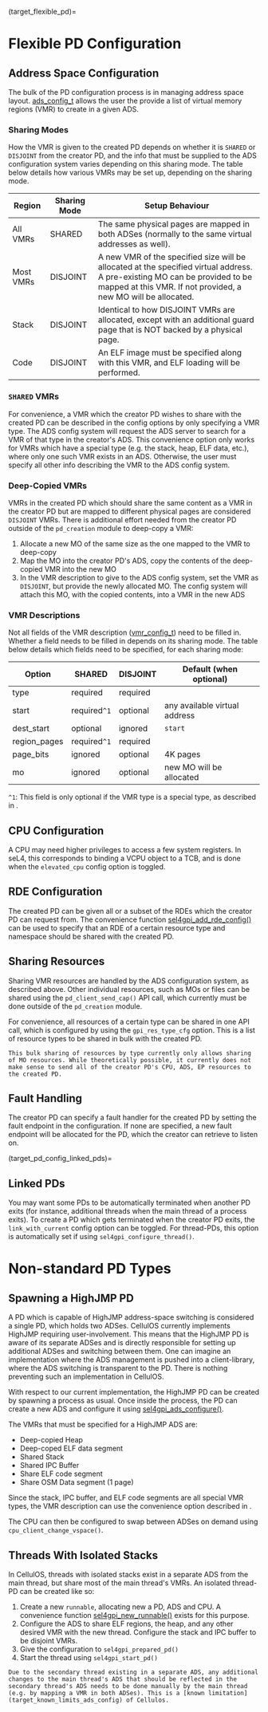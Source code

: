 (target_flexible_pd)=
# Flexible PD Configuration
## Address Space Configuration
The bulk of the PD configuration process is in managing address space layout. [ads_config_t](https://github.com/sid-agrawal/sel4-gpi/blob/cellulos/libsel4gpi/include/sel4gpi/pd_creation.h#L116) allows the user the provide a list of virtual memory regions (VMR) to create in a given ADS.

### Sharing Modes
How the VMR is given to the created PD depends on whether it is `SHARED` or `DISJOINT` from the creator PD, and the info that must be supplied to the ADS configuration system varies depending on this sharing mode. The table below details how various VMRs may be set up, depending on the sharing mode.

| Region | Sharing Mode | Setup Behaviour |
|--------|--------------|-----------------|
| All VMRs  | SHARED | The same physical pages are mapped in both ADSes (normally to the same virtual addresses as well). |
| Most VMRs | DISJOINT | A new VMR of the specified size will be allocated at the specified virtual address. A pre-existing MO can be provided to be mapped at this VMR. If not provided, a new MO will be allocated.  |
| Stack | DISJOINT | Identical to how DISJOINT VMRs are allocated, except with an additional guard page that is NOT backed by a physical page. |
| Code | DISJOINT | An ELF image must be specified along with this VMR, and ELF loading will be performed. |

### `SHARED` VMRs
For convenience, a VMR which the creator PD wishes to share with the created PD can be described in the config options by only specifying a VMR type. The ADS config system will request the ADS server to search for a VMR of that type in the creator's ADS. This convenience option only works for VMRs which have a special type (e.g. the stack, heap, ELF data, etc.), where only one such VMR exists in an ADS. Otherwise, the user must specify all other info describing the VMR to the ADS config system.

### Deep-Copied VMRs
VMRs in the created PD which should share the same content as a VMR in the creator PD but are mapped to different physical pages are considered `DISJOINT` VMRs. There is additional effort needed from the creator PD outside of the `pd_creation` module to deep-copy a VMR:

1. Allocate a new MO of the same size as the one mapped to the VMR to deep-copy
2. Map the MO into the creator PD's ADS, copy the contents of the deep-copied VMR into the new MO
3. In the VMR description to give to the ADS config system, set the VMR as `DISJOINT`, but provide the newly allocated MO. The config system will attach this MO, with the copied contents, into a VMR in the new ADS

### VMR Descriptions
Not all fields of the VMR description ([vmr_config_t](https://github.com/sid-agrawal/sel4-gpi/blob/cellulos/libsel4gpi/include/sel4gpi/pd_creation.h#L84)) need to be filled in. Whether a field needs to be filled in depends on its sharing mode. The table below details which fields need to be specified, for each sharing mode:

|    Option    | SHARED | DISJOINT |         Default (when optional)         |
|--------------|------------|--------------|-----------------------------------------|
| type         | required   | required     |                                         |
| start        | required`^1`   | optional     | any available virtual address           |
| dest_start   | optional   | ignored      | `start`                                 |
| region_pages | required`^1` | required     |                                         |
| page_bits    | ignored    | optional     | 4K pages                                |
| mo           | ignored    | optional     | new MO will be allocated                |

`^1`: This field is only optional if the VMR type is a special type, as described in [](#shared-vmrs).

## CPU Configuration
A CPU may need higher privileges to access a few system registers. In seL4, this corresponds to binding a VCPU object to a TCB, and is done when the `elevated_cpu` config option is toggled.

## RDE Configuration
The created PD can be given all or a subset of the RDEs which the creator PD can request from. The convenience function [sel4gpi_add_rde_config()](https://github.com/sid-agrawal/sel4-gpi/blob/cellulos/libsel4gpi/include/sel4gpi/pd_creation.h#L275) can be used to specify that an RDE of a certain resource type and namespace should be shared with the created PD.

## Sharing Resources
Sharing VMR resources are handled by the ADS configuration system, as described above. Other individual resources, such as MOs or files can be shared using the `pd_client_send_cap()` API call, which currently must be done outside of the `pd_creation` module.

For convenience, all resources of a certain type can be shared in one API call, which is configured by using the `gpi_res_type_cfg` option. This is a list of resource types to be shared in bulk with the created PD. 

```{warning}
This bulk sharing of resources by type currently only allows sharing of MO resources. While theoretically possible, it currently does not make sense to send all of the creator PD's CPU, ADS, EP resources to the created PD.
```

## Fault Handling
The creator PD can specify a fault handler for the created PD by setting the fault endpoint in the configuration. If none are specified, a new fault endpoint will be allocated for the PD, which the creator can retrieve to listen on.

(target_pd_config_linked_pds)=
## Linked PDs
You may want some PDs to be automatically terminated when another PD exits (for instance, additional threads when the main thread of a process exits). To create a PD which gets terminated when the creator PD exits, the `link_with_current` config option can be toggled. For thread-PDs, this option is automatically set if using `sel4gpi_configure_thread()`.

# Non-standard PD Types
## Spawning a HighJMP PD
<!-- mention how the ADS setup could be transparent to the user by wrapping all KVstore calls in another layer
    add a page describing what HighJMP is and reference it here
 -->
A PD which is capable of HighJMP address-space switching is considered a single PD, which holds two ADSes.
CellulOS currently implements HighJMP requiring user-involvement. This means that the HighJMP PD is aware of its separate ADSes and is directly responsible for setting up additional ADSes and switching between them. One can imagine an implementation where the ADS management is pushed into a client-library, where the ADS switching is transparent to the PD. There is nothing preventing such an implementation in CellulOS.

With respect to our current implementation, the HighJMP PD can be created by spawning a process as usual. Once inside the process, the PD can create a new ADS and configure it using [sel4gpi_ads_configure()](https://github.com/sid-agrawal/sel4-gpi/blob/cellulos/libsel4gpi/include/sel4gpi/pd_creation.h#L262).

The VMRs that must be specified for a HighJMP ADS are:

- Deep-copied Heap
- Deep-coped ELF data segment
- Shared Stack
- Shared IPC Buffer
- Share ELF code segment
- Share OSM Data segment (1 page)

Since the stack, IPC buffer, and ELF code segments are all special VMR types, the VMR description can use the convenience option described in [](#shared-vmrs).

The CPU can then be configured to swap between ADSes on demand using `cpu_client_change_vspace()`.



## Threads With Isolated Stacks
In CellulOS, threads with isolated stacks exist in a separate ADS from the main thread, but share most of the main thread's VMRs. An isolated thread-PD can be created like so:

1. Create a new `runnable`, allocating new a PD, ADS and CPU. A convenience function [sel4gpi_new_runnable()](https://github.com/sid-agrawal/sel4-gpi/blob/cellulos/libsel4gpi/include/sel4gpi/pd_creation.h#L163) exists for this purpose.
2. Configure the ADS to share ELF regions, the heap, and any other desired VMR with the new thread. Configure the stack and IPC buffer to be disjoint VMRs.
3. Give the configuration to `sel4gpi_prepared_pd()`
4. Start the thread using `sel4gpi_start_pd()`


```{warning}
Due to the secondary thread existing in a separate ADS, any additional changes to the main thread's ADS that should be reflected in the secondary thread's ADS needs to be done manually by the main thread (e.g. by mapping a VMR in both ADSes). This is a [known limitation](target_known_limits_ads_config) of Cellulos.
```
